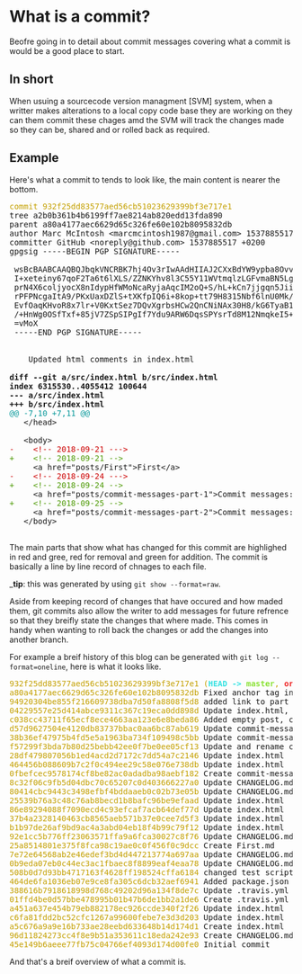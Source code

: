 # What is a commit?

Beofre going in to detail about commit messages covering what a commit is would be a good place to start. 

## In short
When usuing a sourcecode version managment [SVM] system, when a writter makes alterations to a local copy code base they are working on they can them commit these chages amd the SVM will track the changes made so they can be, shared and or rolled back as required. 

## Example
Here's what a commit to tends to look like, the main content is nearer the bottom.

<pre><font color="#C4A000">commit 932f25dd83577aed56cb51023629399bf3e717e1</font>
tree a2b0b361b4b6199ff7ae8214ab820edd13fda890
parent a80a4177aec6629d65c326fe60e102b8095832db
author Marc McIntosh &lt;marcmcintosh1987@gmail.com&gt; 1537885517 +0200
committer GitHub &lt;noreply@github.com&gt; 1537885517 +0200
gpgsig -----BEGIN PGP SIGNATURE-----
 
 wsBcBAABCAAQBQJbqkVNCRBK7hj4Ov3rIwAAdHIIAJ2CXxBdYW9ypba8OvvXVlPd
 I+xeteiny67qoF2Ta6t6lXLS/ZZNKYhv8l3C55Y11WVtmqlzLGFvmaBN5Lg2eALP
 prN4X6coljyocX8nIdypHfWMoNcaRyjaAqcIM2oQ+S/hL+kCn7jjgqn5JiieoG3E
 rPFPNcgaItA9/PKxUaxDZlS+tXKfpIQ6i+8kop+tt79H8315Nbf6lnU0Mk/PMafK
 EvfOaqKHvoR8x7lr+V0KxtSez7DQvXgrbsHCw2QnCNiNAx30H8/kG6TyaB1TO9n3
 /+HnWg0OSfTxf+85jV7ZSpSIPgIf7Ydu9ARW6DqsSPYsrTd8M12NmqkeI5+8d/g=
 =vMoX
 -----END PGP SIGNATURE-----
 

    Updated html comments in index.html

<b>diff --git a/src/index.html b/src/index.html</b>
<b>index 6315530..4055412 100644</b>
<b>--- a/src/index.html</b>
<b>+++ b/src/index.html</b>
<font color="#06989A">@@ -7,10 +7,11 @@</font>
   &lt;/head&gt;
   
   &lt;body&gt;
<font color="#CC0000">-    &lt;!-- 2018-09-21 ---&gt;</font>
<font color="#4E9A06">+    &lt;!-- 2018-09-21 --&gt;</font>
     &lt;a href=&quot;posts/First&quot;&gt;First&lt;/a&gt;
<font color="#CC0000">-    &lt;!-- 2018-09-24 ---&gt;</font>
<font color="#4E9A06">+    &lt;!-- 2018-09-24 --&gt;</font>
     &lt;a href=&quot;posts/commit-messages-part-1&quot;&gt;Commit messages: Part 1&lt;/a&gt;
<font color="#4E9A06">+    &lt;!-- 2018-09-25 --&gt;</font>
     &lt;a href=&quot;posts/commit-messages-part-2&quot;&gt;Commit messages: Part 2, What is a commit?&lt;/a&gt;
   &lt;/body&gt;
 
</pre>

The main parts that show what has changed for this commit are highlighed in red and gree, red for removal and green for addition. The commit is basically a line by line record of chnages to each file.

___tip__: this was generated by using `git show --format=raw`.

Aside from keeping record of changes that have occured and how maded them, git commits also allow the writer to add messages for future refrence so that they breifly state the changes that where made. This comes in handy when wanting to roll back the changes or add the changes into another branch.

For example a breif history of this blog can be generated with `git log --format=oneline`, here is what it looks like.
<pre><font color="#C4A000">932f25dd83577aed56cb51023629399bf3e717e1 (</font><font color="#34E2E2"><b>HEAD -&gt; </b></font><font color="#8AE234"><b>master</b></font><font color="#C4A000">, </font><font color="#EF2929"><b>origin/master</b></font><font color="#C4A000">, </font><font color="#EF2929"><b>origin/HEAD</b></font><font color="#C4A000">)</font> Updated html comments in index.html
<font color="#C4A000">a80a4177aec6629d65c326fe60e102b8095832db</font> Fixed anchor tag in index.html:13
<font color="#C4A000">94920304be855f216609738dba7d50fa8808f5d8</font> added link to part 2 commit messages in index.html
<font color="#C4A000">04229557e25d414abce9311c367c19eca0dd898d</font> Update index.html, added lang tag
<font color="#C4A000">c038cc43711f65ecf8ece4663aa123e6e8beda86</font> Added empty post, commit-messages-part-2.md
<font color="#C4A000">d57d9627504e4120db83737bbac0aa6bc87ab619</font> Update commit-messages-part-1.md
<font color="#C4A000">38b36ef47975b4fd5e5a1963ba734f109498c5bb</font> Update commit-messages-part-1.md
<font color="#C4A000">f57299f3bda7b80d25bebb42ee0f7be0ee05cf13</font> Update and rename commit-message-part-1.md to commit-messages-part-1.md
<font color="#C4A000">28df479807056b1ed4acd2d7172c7dd54a7c2146</font> Update index.html
<font color="#C4A000">464456b088609b7c2f0c494ee29c58e076e738db</font> Update index.html
<font color="#C4A000">0fbefcec9578174cf8be82ac0adadba98aebf182</font> Create commit-message-part-1.md
<font color="#C4A000">8c32f06c9fb5d04dbc70c65207c0d403666227a0</font> Update CHANGELOG.md
<font color="#C4A000">80414cbc9443c3498efbf4bddaaeb0c02b73e05b</font> Update CHANGELOG.md
<font color="#C4A000">25539b76a3c48c76ab8becd1b8bafc96be9efaad</font> Update index.html
<font color="#C4A000">86e89294088f7090ecd4c93efcaf7acb64def77d</font> Update index.html
<font color="#C4A000">37b4a2328140463cb8565aeb571b37e0cee7d5f3</font> Update index.html
<font color="#C4A000">b1b97de26af9bd9ac4a3abd04eb18f4b99c79f12</font> Update index.html
<font color="#C4A000">92e1cc5b776ff23063571ffa9a6fca30027c8f76</font> Update CHANGELOG.md
<font color="#C4A000">25a8514801e375f8fca98c19ae0c0f456f0c9dcc</font> Create First.md
<font color="#C4A000">7e72e64568ab2e46edef3bd4d447213774a697aa</font> Update CHANGELOG.md
<font color="#C4A000">0b9eda07eb0c44ec3ac1fbaec8f8899eaf4eaa78</font> Update CHANGELOG.md
<font color="#C4A000">508b0d7d93bb4717163f4628ff198524cffa6184</font> changed test script to exit 0
<font color="#C4A000">464de6fa1036eb07e9ce8fa305c6dcb32aef6941</font> Added package.json
<font color="#C4A000">388616b7918618998d768c49202d96a134f8de7c</font> Update .travis.yml
<font color="#C4A000">01ffd4be0d57bbe478995b01b47b6de1bb2a1de6</font> Create .travis.yml
<font color="#C4A000">a451a637e454b79eb882178ec926ccde340f2f26</font> Update index.html
<font color="#C4A000">c6fa81fdd2bc52cfc1267a99600febe7e3d3d203</font> Update index.html
<font color="#C4A000">a5c676a9a9e16b733ae28eebd633648b14d174d1</font> Create index.html
<font color="#C4A000">96d11824273cc4f8e9b51a353611c18eda242e93</font> Create CHANGELOG.md
<font color="#C4A000">45e149b6aeee77fb75c04766ef4093d174d00fe0</font> Initial commit
</pre>

And that's a breif overview of what a commit is.






